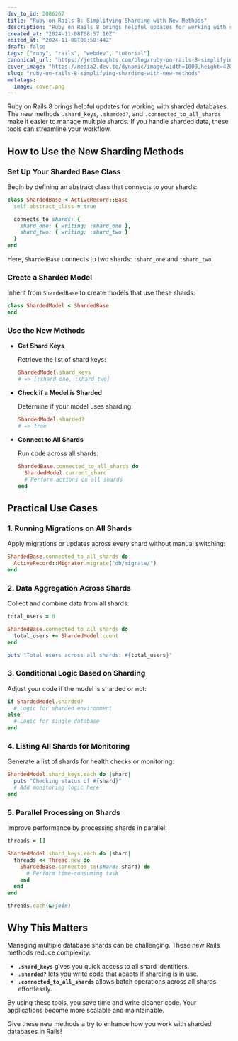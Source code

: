 ```yaml
---
dev_to_id: 2086267
title: "Ruby on Rails 8: Simplifying Sharding with New Methods"
description: "Ruby on Rails 8 brings helpful updates for working with sharded databases. The new methods..."
created_at: "2024-11-08T08:57:16Z"
edited_at: "2024-11-08T08:58:44Z"
draft: false
tags: ["ruby", "rails", "webdev", "tutorial"]
canonical_url: "https://jetthoughts.com/blog/ruby-on-rails-8-simplifying-sharding-with-new-methods/"
cover_image: "https://media2.dev.to/dynamic/image/width=1000,height=420,fit=cover,gravity=auto,format=auto/https%3A%2F%2Fdev-to-uploads.s3.amazonaws.com%2Fuploads%2Farticles%2Fqx2wzsvmlprk8gx325f3.png"
slug: "ruby-on-rails-8-simplifying-sharding-with-new-methods"
metatags:
  image: cover.png
---
```

Ruby on Rails 8 brings helpful updates for working with sharded databases. The new methods `.shard_keys`, `.sharded?`, and `.connected_to_all_shards` make it easier to manage multiple shards. If you handle sharded data, these tools can streamline your workflow.

## How to Use the New Sharding Methods

### Set Up Your Sharded Base Class

Begin by defining an abstract class that connects to your shards:

```ruby
class ShardedBase < ActiveRecord::Base
  self.abstract_class = true

  connects_to shards: {
    shard_one: { writing: :shard_one },
    shard_two: { writing: :shard_two }
  }
end
```

Here, `ShardedBase` connects to two shards: `:shard_one` and `:shard_two`.

### Create a Sharded Model

Inherit from `ShardedBase` to create models that use these shards:

```ruby
class ShardedModel < ShardedBase
end
```

### Use the New Methods

- **Get Shard Keys**

  Retrieve the list of shard keys:

  ```ruby
  ShardedModel.shard_keys
  # => [:shard_one, :shard_two]
  ```

- **Check if a Model is Sharded**

  Determine if your model uses sharding:

  ```ruby
  ShardedModel.sharded?
  # => true
  ```

- **Connect to All Shards**

  Run code across all shards:

  ```ruby
  ShardedBase.connected_to_all_shards do
    ShardedModel.current_shard
    # Perform actions on all shards
  end
  ```

## Practical Use Cases

### 1. Running Migrations on All Shards

   Apply migrations or updates across every shard without manual switching:

   ```ruby
   ShardedBase.connected_to_all_shards do
     ActiveRecord::Migrator.migrate("db/migrate/")
   end
   ```

### 2. Data Aggregation Across Shards

   Collect and combine data from all shards:

   ```ruby
   total_users = 0

   ShardedBase.connected_to_all_shards do
     total_users += ShardedModel.count
   end

   puts "Total users across all shards: #{total_users}"
   ```

### 3. Conditional Logic Based on Sharding

   Adjust your code if the model is sharded or not:

   ```ruby
   if ShardedModel.sharded?
     # Logic for sharded environment
   else
     # Logic for single database
   end
   ```

### 4. Listing All Shards for Monitoring

   Generate a list of shards for health checks or monitoring:

   ```ruby
   ShardedModel.shard_keys.each do |shard|
     puts "Checking status of #{shard}"
     # Add monitoring logic here
   end
   ```

### 5. Parallel Processing on Shards

   Improve performance by processing shards in parallel:

   ```ruby
   threads = []

   ShardedModel.shard_keys.each do |shard|
     threads << Thread.new do
       ShardedBase.connected_to(shard: shard) do
         # Perform time-consuming task
       end
     end
   end

   threads.each(&:join)
   ```

## Why This Matters

Managing multiple database shards can be challenging. These new Rails methods reduce complexity:

- **`.shard_keys`** gives you quick access to all shard identifiers.
- **`.sharded?`** lets you write code that adapts if sharding is in use.
- **`.connected_to_all_shards`** allows batch operations across all shards effortlessly.

By using these tools, you save time and write cleaner code. Your applications become more scalable and maintainable.

Give these new methods a try to enhance how you work with sharded databases in Rails!